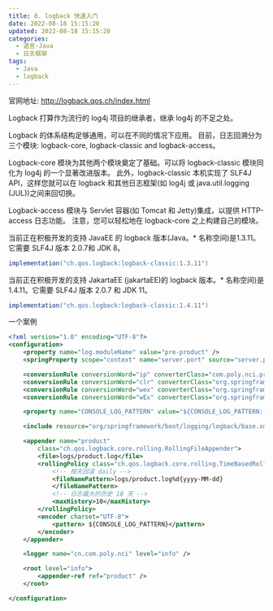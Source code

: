 ```yaml
---
title: 0. logback 快速入门
date: 2022-08-18 15:15:20
updated: 2022-08-18 15:15:20
categories:
  - 语言-Java
  - 日志框架
tags:
  - Java
  - logback
---
```


官网地址: <http://logback.qos.ch/index.html>

Logback 打算作为流行的 log4j 项目的继承者，继承 log4j 的不足之处。

Logback 的体系结构足够通用，可以在不同的情况下应用。 目前，日志回溯分为三个模块: logback-core, logback-classic and logback-access。

Logback-core 模块为其他两个模块奠定了基础。可以将 logback-classic 模块同化为 log4j 的一个显著改进版本。 此外，logback-classic 本机实现了 SLF4J API，这样您就可以在 logback 和其他日志框架(如 log4j 或 java.util.logging (JUL))之间来回切换。

Logback-access 模块与 Servlet 容器(如 Tomcat 和 Jetty)集成，以提供 HTTP-access 日志功能。 注意，您可以轻松地在 logback-core 之上构建自己的模块。<!-- more -->

当前正在积极开发的支持 JavaEE 的 logback 版本(Java。* 名称空间)是1.3.11。它需要 SLF4J 版本 2.0.7和 JDK 8。

```groovy
implementation("ch.qos.logback:logback-classic:1.3.11")
```

当前正在积极开发的支持 JakartaEE (jakartaEE)的 logback 版本。* 名称空间)是1.4.11。它需要 SLF4J 版本 2.0.7 和 JDK 11。

```groovy
implementation("ch.qos.logback:logback-classic:1.4.11")
```

一个案例

```xml
<?xml version="1.0" encoding="UTF-8"?>
<configuration>
    <property name="log.moduleName" value="pre-product" />
    <springProperty scope="context" name="server.port" source="server.port"/>

    <conversionRule conversionWord="ip" converterClass="com.poly.nci.product.config.LogIpConfig" />
    <conversionRule conversionWord="clr" converterClass="org.springframework.boot.logging.logback.ColorConverter" />
    <conversionRule conversionWord="wex" converterClass="org.springframework.boot.logging.logback.WhitespaceThrowableProxyConverter" />
    <conversionRule conversionWord="wEx" converterClass="org.springframework.boot.logging.logback.ExtendedWhitespaceThrowableProxyConverter" />

    <property name="CONSOLE_LOG_PATTERN" value="${CONSOLE_LOG_PATTERN:-%clr(%d{yyyy-MM-dd HH:mm:ss.SSS}){faint} %-5level [${log.moduleName},%ip:${server.port},%X{X-B3-TraceId:-},%X{X-B3-SpanId:-},%X{X-B3-ParentSpanId:-},%thread]  %clr(%-40.40logger{39}){cyan} %clr(:){faint}  %m%n${LOG_EXCEPTION_CONVERSION_WORD:-%wEx}}"/>

    <include resource="org/springframework/boot/logging/logback/base.xml" />

    <appender name="product"
        class="ch.qos.logback.core.rolling.RollingFileAppender">
        <file>logs/product.log</file>
        <rollingPolicy class="ch.qos.logback.core.rolling.TimeBasedRollingPolicy">
            <!-- 按天回滚 daily -->
            <fileNamePattern>logs/product.log%d{yyyy-MM-dd}
            </fileNamePattern>
            <!-- 日志最大的历史 10 天 -->
            <maxHistory>10</maxHistory>
        </rollingPolicy>
        <encoder charset="UTF-8">
            <pattern> ${CONSOLE_LOG_PATTERN}</pattern>
        </encoder>
    </appender>

    <logger name="cn.com.poly.nci" level="info" />

    <root level="info">
        <appender-ref ref="product" />
    </root>

</configuration>
```
